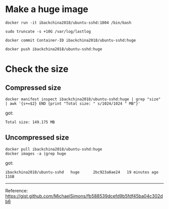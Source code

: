# Make a huge image
```
docker run -it ibackchina2018/ubuntu-sshd:1804 /bin/bash

sudo truncate -s +10G /var/log/lastlog

docker commit Container-ID ibackchina2018/ubuntu-sshd:huge

docker push ibackchina2018/ubuntu-sshd:huge
```

# Check the size
##  Compressed size
```
docker manifest inspect ibackchina2018/ubuntu-sshd:huge | grep "size" | awk '{s+=$2} END {print "Total size: " s/1024/1024 " MB"}'
```
got:     

```
Total size: 149.175 MB
```

## Uncompressed size  
```
docker pull ibackchina2018/ubuntu-sshd:huge
docker images -a |grep huge
```
got:     
```
ibackchina2018/ubuntu-sshd   huge      2bc923a8ae24   19 minutes ago   11GB
```







---
Reference:       
https://gist.github.com/MichaelSimons/fb588539dcefd9b5fdf45ba04c302db6        


